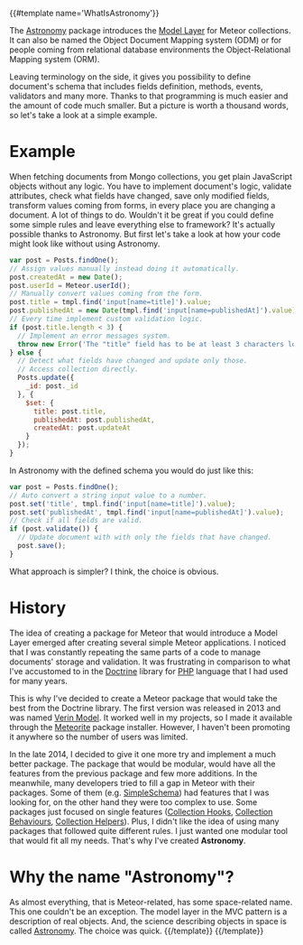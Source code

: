 {{#template name='WhatIsAstronomy'}}

The [Astronomy](https://atmospherejs.com/jagi/astronomy) package introduces the [Model Layer](http://en.wikipedia.org/wiki/Model%E2%80%93view%E2%80%93controller) for Meteor collections. It can also be named the Object Document Mapping system (ODM) or for people coming from relational database environments the Object-Relational Mapping system (ORM).

Leaving terminology on the side, it gives you possibility to define document's schema that includes fields definition, methods, events, validators and many more. Thanks to that programming is much easier and the amount of code much smaller. But a picture is worth a thousand words, so let's take a look at a simple example.

# Example

When fetching documents from Mongo collections, you get plain JavaScript objects without any logic. You have to implement document's logic, validate attributes, check what fields have changed, save only modified fields, transform values coming from forms, in every place you are changing a document. A lot of things to do. Wouldn't it be great if you could define some simple rules and leave everything else to framework? It's actually possible thanks to Astronomy. But first let's take a look at how your code might look like without using Astronomy.

```js
var post = Posts.findOne();
// Assign values manually instead doing it automatically.
post.createdAt = new Date();
post.userId = Meteor.userId();
// Manually convert values coming from the form.
post.title = tmpl.find('input[name=title]').value;
post.publishedAt = new Date(tmpl.find('input[name=publishedAt]').value);
// Every time implement custom validation logic.
if (post.title.length < 3) {
  // Implement an error messages system.
  throw new Error('The "title" field has to be at least 3 characters long');
} else {
  // Detect what fields have changed and update only those.
  // Access collection directly.
  Posts.update({
    _id: post._id
  }, {
    $set: {
      title: post.title,
      publishedAt: post.publishedAt,
      createdAt: post.updateAt
    }
  });
}
```

In Astronomy with the defined schema you would do just like this:

```js
var post = Posts.findOne();
// Auto convert a string input value to a number.
post.set('title', tmpl.find('input[name=title]').value);
post.set('publishedAt', tmpl.find('input[name=publishedAt]').value);
// Check if all fields are valid.
if (post.validate()) {
  // Update document with with only the fields that have changed.
  post.save();
}
```

What approach is simpler? I think, the choice is obvious.

# History

The idea of creating a package for Meteor that would introduce a Model Layer emerged after creating several simple Meteor applications. I noticed that I was constantly repeating the same parts of a code to manage documents' storage and validation. It was frustrating in comparison to what I've accustomed to in the [Doctrine](http://www.doctrine-project.org/) library for [PHP](https://php.net/) language that I had used for many years.

This is why I've decided to create a Meteor package that would take the best from the Doctrine library. The first version was released in 2013 and was named [Verin Model](https://github.com/jagi/verin-model). It worked well in my projects, so I made it available through the [Meteorite](https://github.com/oortcloud/meteorite/) package installer. However, I haven't been promoting it anywhere so the number of users was limited.

In the late 2014, I decided to give it one more try and implement a much better package. The package that would be modular, would have all the features from the previous package and few more additions. In the meanwhile, many developers tried to fill a gap in Meteor with their packages. Some of them (e.g. [SimpleSchema](https://atmospherejs.com/aldeed/simple-schema)) had features that I was looking for, on the other hand they were too complex to use. Some packages just focused on single features ([Collection Hooks](https://atmospherejs.com/matb33/collection-hooks), [Collection Behaviours](https://atmospherejs.com/sewdn/collection-behaviours), [Collection Helpers](https://atmospherejs.com/dburles/collection-helpers)). Plus, I didn't like the idea of using many packages that followed quite different rules. I just wanted one modular tool that would fit all my needs. That's why I've created **Astronomy**.

# Why the name "Astronomy"?

As almost everything, that is Meteor-related, has some space-related name. This one couldn't be an exception. The model layer in the MVC pattern is a description of real objects. And, the science describing objects in space is called [Astronomy](http://en.wikipedia.org/wiki/Astronomy). The choice was quick.
{{/template}}
{{/template}}
